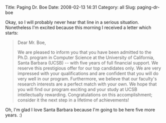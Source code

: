 Title: Paging Dr. Boe
Date: 2008-02-13 14:31
Category: all
Slug: paging-dr-boe

Okay, so I will probably never hear that line in a serious situation.
Nonetheless I'm excited because this morning I received a letter which
starts:

> Dear Mr. Boe,
>
> We are pleased to inform you that you have been admitted to the Ph.D.
> program in Computer Science at the University of California, Santa
> Barbara (UCSB) -- with five years of full financial support. We
> reserve this prestigious offer for our top candidates only. We are
> very impressed with your qualifications and are confident that you
> will do very well in our program. Furthermore, we believe that our
> faculty's research interests are a perfect match with your own. We
> hope that you will find our program exciting and your study at UCSB
> intellectually rewarding. Congratulations on this accomplishment;
> consider it the next step in a lifetime of achievements!

Oh, I'm glad I love Santa Barbara because I'm going to be here five more
years. :)
